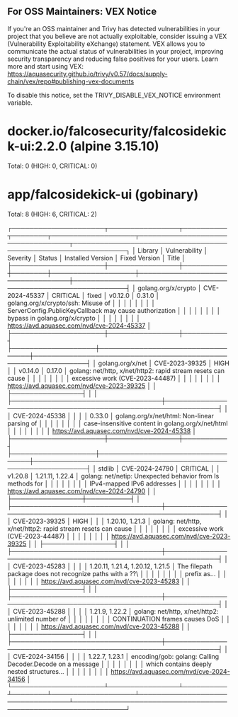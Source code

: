 
For OSS Maintainers: VEX Notice
--------------------------------
If you're an OSS maintainer and Trivy has detected vulnerabilities in your project that you believe are not actually exploitable, consider issuing a VEX (Vulnerability Exploitability eXchange) statement.
VEX allows you to communicate the actual status of vulnerabilities in your project, improving security transparency and reducing false positives for your users.
Learn more and start using VEX: https://aquasecurity.github.io/trivy/v0.57/docs/supply-chain/vex/repo#publishing-vex-documents

To disable this notice, set the TRIVY_DISABLE_VEX_NOTICE environment variable.


docker.io/falcosecurity/falcosidekick-ui:2.2.0 (alpine 3.15.10)
===============================================================
Total: 0 (HIGH: 0, CRITICAL: 0)


app/falcosidekick-ui (gobinary)
===============================
Total: 8 (HIGH: 6, CRITICAL: 2)

┌─────────────────────┬────────────────┬──────────┬────────┬───────────────────┬──────────────────────────────────┬──────────────────────────────────────────────────────────────┐
│       Library       │ Vulnerability  │ Severity │ Status │ Installed Version │          Fixed Version           │                            Title                             │
├─────────────────────┼────────────────┼──────────┼────────┼───────────────────┼──────────────────────────────────┼──────────────────────────────────────────────────────────────┤
│ golang.org/x/crypto │ CVE-2024-45337 │ CRITICAL │ fixed  │ v0.12.0           │ 0.31.0                           │ golang.org/x/crypto/ssh: Misuse of                           │
│                     │                │          │        │                   │                                  │ ServerConfig.PublicKeyCallback may cause authorization       │
│                     │                │          │        │                   │                                  │ bypass in golang.org/x/crypto                                │
│                     │                │          │        │                   │                                  │ https://avd.aquasec.com/nvd/cve-2024-45337                   │
├─────────────────────┼────────────────┼──────────┤        ├───────────────────┼──────────────────────────────────┼──────────────────────────────────────────────────────────────┤
│ golang.org/x/net    │ CVE-2023-39325 │ HIGH     │        │ v0.14.0           │ 0.17.0                           │ golang: net/http, x/net/http2: rapid stream resets can cause │
│                     │                │          │        │                   │                                  │ excessive work (CVE-2023-44487)                              │
│                     │                │          │        │                   │                                  │ https://avd.aquasec.com/nvd/cve-2023-39325                   │
│                     ├────────────────┤          │        │                   ├──────────────────────────────────┼──────────────────────────────────────────────────────────────┤
│                     │ CVE-2024-45338 │          │        │                   │ 0.33.0                           │ golang.org/x/net/html: Non-linear parsing of                 │
│                     │                │          │        │                   │                                  │ case-insensitive content in golang.org/x/net/html            │
│                     │                │          │        │                   │                                  │ https://avd.aquasec.com/nvd/cve-2024-45338                   │
├─────────────────────┼────────────────┼──────────┤        ├───────────────────┼──────────────────────────────────┼──────────────────────────────────────────────────────────────┤
│ stdlib              │ CVE-2024-24790 │ CRITICAL │        │ v1.20.8           │ 1.21.11, 1.22.4                  │ golang: net/netip: Unexpected behavior from Is methods for   │
│                     │                │          │        │                   │                                  │ IPv4-mapped IPv6 addresses                                   │
│                     │                │          │        │                   │                                  │ https://avd.aquasec.com/nvd/cve-2024-24790                   │
│                     ├────────────────┼──────────┤        │                   ├──────────────────────────────────┼──────────────────────────────────────────────────────────────┤
│                     │ CVE-2023-39325 │ HIGH     │        │                   │ 1.20.10, 1.21.3                  │ golang: net/http, x/net/http2: rapid stream resets can cause │
│                     │                │          │        │                   │                                  │ excessive work (CVE-2023-44487)                              │
│                     │                │          │        │                   │                                  │ https://avd.aquasec.com/nvd/cve-2023-39325                   │
│                     ├────────────────┤          │        │                   ├──────────────────────────────────┼──────────────────────────────────────────────────────────────┤
│                     │ CVE-2023-45283 │          │        │                   │ 1.20.11, 1.21.4, 1.20.12, 1.21.5 │ The filepath package does not recognize paths with a \??\    │
│                     │                │          │        │                   │                                  │ prefix as...                                                 │
│                     │                │          │        │                   │                                  │ https://avd.aquasec.com/nvd/cve-2023-45283                   │
│                     ├────────────────┤          │        │                   ├──────────────────────────────────┼──────────────────────────────────────────────────────────────┤
│                     │ CVE-2023-45288 │          │        │                   │ 1.21.9, 1.22.2                   │ golang: net/http, x/net/http2: unlimited number of           │
│                     │                │          │        │                   │                                  │ CONTINUATION frames causes DoS                               │
│                     │                │          │        │                   │                                  │ https://avd.aquasec.com/nvd/cve-2023-45288                   │
│                     ├────────────────┤          │        │                   ├──────────────────────────────────┼──────────────────────────────────────────────────────────────┤
│                     │ CVE-2024-34156 │          │        │                   │ 1.22.7, 1.23.1                   │ encoding/gob: golang: Calling Decoder.Decode on a message    │
│                     │                │          │        │                   │                                  │ which contains deeply nested structures...                   │
│                     │                │          │        │                   │                                  │ https://avd.aquasec.com/nvd/cve-2024-34156                   │
└─────────────────────┴────────────────┴──────────┴────────┴───────────────────┴──────────────────────────────────┴──────────────────────────────────────────────────────────────┘
